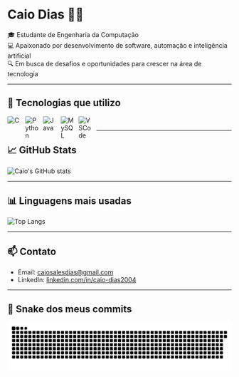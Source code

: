 # Caio Dias 🧑‍💻

🎓 Estudante de Engenharia da Computação  
💻 Apaixonado por desenvolvimento de software, automação e inteligência artificial  
🔍 Em busca de desafios e oportunidades para crescer na área de tecnologia

---

## 🚀 Tecnologias que utilizo

<img align="left" alt="C" title="C" width="30px" style="padding-right: 10px;" src="https://cdn.jsdelivr.net/gh/devicons/devicon@latest/icons/c/c-original.svg">
<img align="left" alt="Python" title="Python" width="30px" style="padding-right: 10px;" src="https://cdn.jsdelivr.net/gh/devicons/devicon@latest/icons/python/python-original.svg" />
<img align="left" alt="Java" title="Java" width="30px" style="padding-right: 10px;" src="https://cdn.jsdelivr.net/gh/devicons/devicon@latest/icons/java/java-original-wordmark.svg" />
<img align="left" alt="MySQL" title="MySQL" width="30px" style="padding-right: 10px;" src="https://cdn.jsdelivr.net/gh/devicons/devicon@latest/icons/mysql/mysql-original.svg" />
<img align="left" alt="VSCode" title="VSCode" width="30px" style="padding-right: 10px;" src="https://cdn.jsdelivr.net/gh/devicons/devicon@latest/icons/vscode/vscode-original.svg" />

<br>

---

## 📈 GitHub Stats
![Caio's GitHub stats](https://github-readme-stats.vercel.app/api?username=CdBr4zil&show_icons=true&theme=radical)

---

## 📊 Linguagens mais usadas
![Top Langs](https://github-readme-stats.vercel.app/api/top-langs/?username=CdBr4zil&layout=compact&theme=radical)

---

## 📫 Contato
- Email: caiosalesdias@gmail.com
- LinkedIn: [linkedin.com/in/caio-dias2004](https://www.linkedin.com/in/caio-dias2004/)

---

## 🐍 Snake dos meus commits

<img src="https://raw.githubusercontent.com/CdBr4zil/CdBr4zil/output/snake.svg" alt="Snake animation" />
